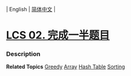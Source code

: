 | English | [简体中文](README.md) |

# [LCS 02. 完成一半题目](https://leetcode-cn.com/problems/WqXACV)
 ### Description

**Related Topics**  [Greedy](https://leetcode-cn.com/tag/greedy) [Array](https://leetcode-cn.com/tag/array) [Hash Table](https://leetcode-cn.com/tag/hash-table) [Sorting](https://leetcode-cn.com/tag/sorting) 